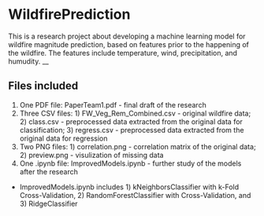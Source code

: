 # WildfirePrediction
This is a research project about developing a machine learning model for wildfire magnitude prediction, based on features prior to the happening of the wildfire. The features include temperature, wind, precipitation, and humudity. 
__
## Files included
1. One PDF file: PaperTeam1.pdf - final draft of the research
2. Three CSV files: 1) FW_Veg_Rem_Combined.csv - original wildfire data; 2) class.csv - preprocessed data extracted from the original data for classification; 3) regress.csv - preprocessed data extracted from the original data for regression
3. Two PNG files: 1) correlation.png - correlation matrix of the original data; 2) preview.png - visulization of missing data
4. One .ipynb file: ImprovedModels.ipynb - further study of the models after the research
* ImprovedModels.ipynb includes 1) kNeighborsClassifier with k-Fold Cross-Validation, 2) RandomForestClassifier with Cross-Validation, and 3) RidgeClassifier
